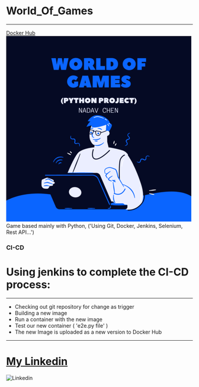 # World_Of_Games
---
[Docker Hub](https://hub.docker.com/repository/docker/nadav23chen/world_of_games)
![World Of Games](worldofgames.png)
Game based mainly with Python, ('Using Git, Docker, Jenkins, Selenium, Rest API...')
### CI-CD 
# Using jenkins to complete the CI-CD process:
---
- Checking out git repository for change as trigger
- Building a new image
- Run a container with the new image
- Test our new container ( 'e2e.py file' )
- The new Image is uploaded as a new version to Docker Hub
---
# [My Linkedin]
![Linkedin](http://www.myiconfinder.com/uploads/iconsets/256-256-6015c9ab375a98f6b6dfd60795f1ef9d.png)


[My Linkedin]: https://www.linkedin.com/in/nadavchen22/
